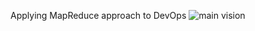 Applying MapReduce approach to DevOps
![main vision](https://i.postimg.cc/1tGmsTqM/solution-Map-Reduce-Dev-Ops.png)
